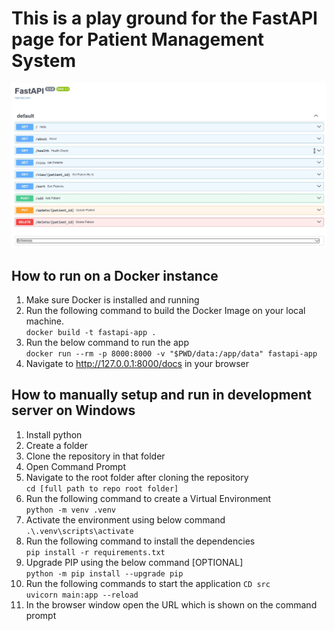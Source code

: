 # This is a play ground for the FastAPI page for Patient Management System

![Patient Management System APIs](./APIDocsPage.jpeg)

## How to run on a Docker instance

1. Make sure Docker is installed and running  
2. Run the following command to build the Docker Image on your local machine.  
    `docker build -t fastapi-app .`  
3.  Run the below command to run the app  
    `docker run --rm -p 8000:8000 -v "$PWD/data:/app/data" fastapi-app`  
4.  Navigate to http://127.0.0.1:8000/docs in your browser  

## How to manually setup and run in development server on Windows

01. Install python
02. Create a folder
03. Clone the repository in that folder
04. Open Command Prompt
05. Navigate to the root folder after cloning the repository  
    `cd [full path to repo root folder]`
06. Run the following command to create a Virtual Environment  
    `python -m venv .venv`
07. Activate the environment using below command  
    `.\.venv\scripts\activate`
08. Run the following command to install the dependencies  
    `pip install -r requirements.txt`
09. Upgrade PIP using the below command [OPTIONAL]  
    `python -m pip install --upgrade pip`
10. Run the following commands to start the application
    `CD src`  
    `uvicorn main:app --reload`
11. In the browser window open the URL which is shown on the command prompt
